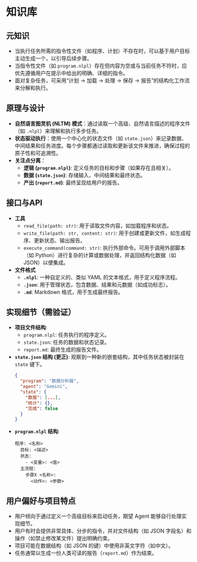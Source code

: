 # 知识库

## 元知识
- 当执行任务所需的指令性文件（如程序、计划）不存在时，可以基于用户目标主动生成一个，以引导后续步骤。
- 当指令性文件（如 `program.nlpl`）存在但内容为空或与当前任务不符时，应优先遵循用户在提示中给出的明确、详细的指令。
- 面对复杂任务，可采用“计划 -> 加载 -> 处理 -> 保存 -> 报告”的结构化工作流来分解和执行。

## 原理与设计
- **自然语言图灵机 (NLTM) 模式**：通过读取一个高级、自然语言描述的程序文件（如 `.nlpl`）来理解和执行多步任务。
- **状态驱动执行**：使用一个中心化的状态文件（如 `state.json`）来记录数据、中间结果和任务进度。每个步骤都通过读取和更新该文件来推进，确保过程的原子性和可追溯性。
- **关注点分离**：
    - **逻辑 (`program.nlpl`)**: 定义任务的目标和步骤（如果存在且相关）。
    - **数据 (`state.json`)**: 存储输入、中间结果和最终状态。
    - **产出 (`report.md`)**: 最终呈现给用户的报告。

## 接口与API
- **工具**
    - `read_file(path: str)`: 用于读取文件内容，如加载程序和状态。
    - `write_file(path: str, content: str)`: 用于创建或更新文件，如生成程序、更新状态、输出报告。
    - `execute_command(command: str)`: 执行外部命令。可用于调用外部脚本（如 Python）进行复杂的计算或数据处理，并返回结构化数据（如 JSON）以便集成。
- **文件格式**
    - **`.nlpl`**: 一种自定义的、类似 YAML 的文本格式，用于定义程序流程。
    - **`.json`**: 用于管理状态，包含数据、结果和元数据（如成功标志）。
    - **`.md`**: Markdown 格式，用于生成最终报告。

## 实现细节（需验证）
- **项目文件结构**:
    - `program.nlpl`: 任务执行的程序定义。
    - `state.json`: 任务的数据和状态记录。
    - `report.md`: 最终生成的报告文件。
- **`state.json` 结构 (更正)**: 观察到一种新的嵌套结构，其中任务状态被封装在 `state` 键下。
    ```json
    {
      "program": "数据分析器",
      "agent": "Gemini",
      "state": {
        "数据": [...],
        "统计": {},
        "完成": false
      }
    }
    ```
- **`program.nlpl` 结构**:
    ```
    程序: <名称>
      目标: <描述>
      状态:
        - <变量>: <值>
      主流程:
        步骤X <名称>:
          <动作>: <参数>
    ```

## 用户偏好与项目特点
- 用户倾向于通过定义一个高级目标来启动任务，期望 Agent 能够自行处理实现细节。
- 用户有时会提供非常具体、分步的指令，并对文件结构（如 JSON 字段名）和操作（如禁止修改某文件）提出明确约束。
- 项目可能在数据结构（如 JSON 的键）中使用非英文字符（如中文）。
- 任务通常以生成一份人类可读的报告（`report.md`）作为结束。